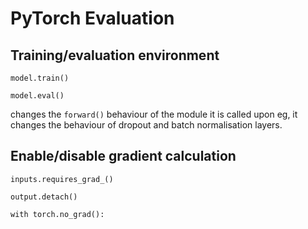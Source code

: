 # PyTorch Evaluation

## Training/evaluation environment

`model.train()`

`model.eval()`

changes the `forward()` behaviour of the module it is called upon eg, it changes the behaviour of dropout and batch normalisation layers.

## Enable/disable gradient calculation

`inputs.requires_grad_()`

`output.detach()`

`with torch.no_grad():`

 





